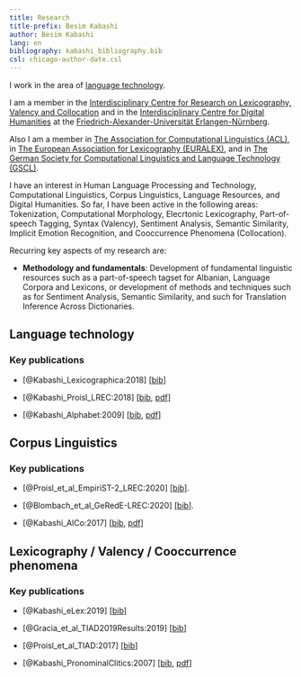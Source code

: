```yaml
---
title: Research 
title-prefix: Besim Kabashi
author: Besim Kabashi
lang: en
bibliography: kabashi_bibliography.bib
csl: chicago-author-date.csl
---
```


I work in the area of [language technology](#language-technology).

I am a member in the [Interdisciplinary Centre for Research on
Lexicography, Valency and
Collocation](http://www.lexi.uni-erlangen.de)
and in the [Interdisciplinary Centre for Digital
Humanities](http://izdigital.fau.de) at the [Friedrich-Alexander-Universität
Erlangen-Nürnberg](https://www.fau.de).

Also I am a member in [The Association for Computational Linguistics
(ACL)](https://www.aclweb.org/portal/what-is-cl), in [The European
Association for Lexicography (EURALEX)](https://euralex.org/), and in
[The German Society for Computational Linguistics and Language
Technology (GSCL)](https://gscl.org/).

I have an interest in Human Language Processing and Technology,
Computational Linguistics, Corpus Linguistics, Language Resources, and
Digital Humanities. So far, I have been active in the following areas:
Tokenization, Computational Morphology, Elecrtonic Lexicography,
Part-of-speech Tagging, Syntax (Valency), Sentiment Analysis, Semantic
Similarity, Implicit Emotion Recognition, and Cooccurrence Phenomena
(Collocation).

Recurring key aspects of my research are:

- **Methodology and fundamentals**: Development of fundamental
linguistic resources such as a part-of-speech tagset for Albanian,
Language Corpora and Lexicons, or development of methods and
techniques such as for Sentiment Analysis, Semantic Similarity, and
such for Translation Inference Across Dictionaries.


## Language technology ##


### Key publications ###


- [@Kabashi_Lexicographica:2018] [[bib](bib/Kabashi_Lexicographica:2018.bib)]

- [@Kabashi_Proisl_LREC:2018] [[bib](bib/Kabashi_Proisl_LREC:2018.bib), [pdf](pdf/Kabashi_Proisl_2018_lrec.pdf)]

- [@Kabashi_Alphabet:2009] [[bib](bib/Kabashi_Alphabet:2009.bib), [pdf](pdf/Kabashi_2009_alphabet.pdf)]




## Corpus Linguistics ##


### Key publications ###

- [@Proisl_et_al_EmpiriST-2_LREC:2020] [[bib](bib/Proisl_et_al_EmpiriST-2_LREC:2020.bib)].

- [@Blombach_et_al_GeRedE-LREC:2020] [[bib](bib/Blombach_et_al_GeRedE-LREC:2020.bib)].

- [@Kabashi_AlCo:2017] [[bib](bib/Kabashi_AlCo:2017.bib), [pdf](pdf/Kabashi_2017_AlCo.pdf)]




## Lexicography / Valency / Cooccurrence phenomena ##


### Key publications ###

- [@Kabashi_eLex:2019] [[bib](bib/Kabashi_eLex:2019.bib)]

- [@Gracia_et_al_TIAD2019Results:2019] [[bib](bib/Gracia_et_al_TIAD2019Results:2019.bib)]

- [@Proisl_et_al_TIAD:2017] [[bib](bib/Proisl_et_al_TIAD:2017.bib)]

- [@Kabashi_PronominalClitics:2007] [[bib](bib/Kabashi_PronominalClitics:2007.bib), [pdf](pdf/Kabashi_2007_clitics.pdf)]




<!-- ## News ## -->
